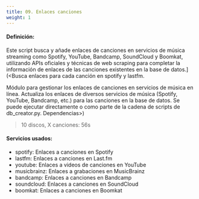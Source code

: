 ```yaml
---
title: 09. Enlaces canciones
weight: 1
---
```


#### Definición:

Este script busca y añade enlaces de canciones en servicios de música streaming como Spotify, YouTube, Bandcamp, SoundCloud y Boomkat, utilizando APIs oficiales y técnicas de web scraping para completar la información de enlaces de las canciones existentes en la base de datos.](<Busca enlaces para cada canción en spotify y lastfm.

Módulo para gestionar los enlaces de canciones en servicios de música en línea. Actualiza los enlaces de diversos servicios de música (Spotify, YouTube, Bandcamp, etc.) para las canciones en la base de datos. Se puede ejecutar directamente o como parte de la cadena de scripts de db_creator.py.
Dependencias>)

> 10 discos, X canciones: 56s

#### Servicios usados:
- spotify: Enlaces a canciones en Spotify
- lastfm: Enlaces a canciones en Last.fm
- youtube: Enlaces a videos de canciones en YouTube
- musicbrainz: Enlaces a grabaciones en MusicBrainz
- bandcamp: Enlaces a canciones en Bandcamp
- soundcloud: Enlaces a canciones en SoundCloud
- boomkat: Enlaces a canciones en Boomkat

